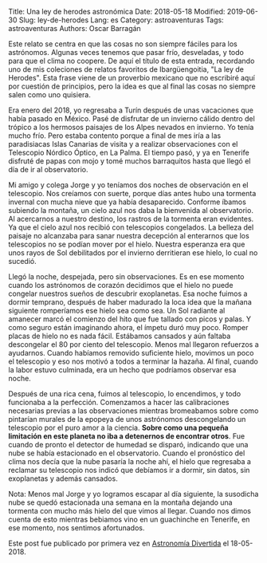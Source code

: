 Title: Una ley de herodes astronómica
Date: 2018-05-18 
Modified: 2019-06-30
Slug: ley-de-herodes
Lang: es
Category: astroaventuras
Tags: astroaventuras
Authors: Oscar Barragán

Este relato se centra en que las cosas no son siempre fáciles para los astrónomos. 
Algunas veces tenemos que pasar frío, desveladas, y todo para que el clima no coopere. 
De aquí el título de esta entrada, recordando uno de mis coleciones de relatos favoritos de Ibargüengoitia, "La ley de Herodes". 
Esta frase viene de un proverbio mexicano que no escribiré aquí por cuestión de principios, 
pero la idea es que al final las cosas no siempre salen como uno quisiera.

Era enero del 2018, yo regresaba a Turín después de unas vacaciones que había pasado en México. 
Pasé de disfrutar de un invierno cálido dentro del trópico a los hermosos paisajes de los Alpes nevados en invierno. 
Yo tenía mucho frío. Pero estaba contento porque a final de mes iría a las paradisiacas Islas Canarias de visita y a 
realizar observaciones con el Telescopio Nórdico Óptico, en La Palma. 
El tiempo pasó, y ya en Tenerife disfruté de papas con mojo y tomé muchos barraquitos hasta que llegó el día de ir al observatorio.

Mi amigo y colega Jorge y yo teníamos dos noches de observación en el telescopio. 
Nos creíamos con suerte, porque días antes hubo una tormenta invernal con mucha nieve que ya había desaparecido. 
Conforme íbamos subiendo la montaña, un cielo azul nos daba la bienvenida al observatorio. 
Al acercarnos a nuestro destino, los rastros de la tormenta eran evidentes. 
Ya que el cielo azul nos recibió con telescopios congelados. 
La belleza del paisaje no alcanzaba para sanar nuestra decepción al enterarnos que los telescopios no se podían mover por el hielo. 
Nuestra esperanza era que unos rayos de Sol debilitados por el invierno derritieran ese hielo, lo cual no sucedió.

Llegó la noche, despejada, pero sin observaciones. 
Es en ese momento cuando los astrónomos de corazón decidimos que el hielo no puede congelar nuestros sueños de descubrir exoplanetas. 
Esa noche fuimos a dormir temprano, después de haber madurado la loca idea que la mañana siguiente romperíamos ese hielo sea como sea. 
Un Sol radiante al amanecer marcó el comienzo del hito que fue tallado con picos y palas. 
Y como seguro están imaginando ahora, el ímpetu duró muy poco. Romper placas de hielo no es nada fácil. 
Estábamos cansados y aún faltaba descongelar el 80 por ciento del telescopio. Menos mal llegaron refuerzos a ayudarnos. 
Cuando habíamos removido suficiente hielo, movimos un poco el telescopio y eso nos motivó a todos a terminar la hazaña. 
Al final, cuando la labor estuvo culminada, era un hecho que podríamos observar esa noche.

Después de una rica cena, fuimos al telescopio, lo encendimos, y todo funcionaba a la perfección. 
Comenzamos a hacer las calibraciones necesarias previas a las observaciones mientras bromeabamos sobre como pintarían murales 
de la epopeya de unos astrónomos descongelando un telescopio por el puro amor a la ciencia. 
**Sobre como una pequeña limitación en este planeta no iba a detenernos de encontrar otros**. 
Fue cuando de pronto el detector de humedad se disparó, indicando que una nube se había estacionado en el observatorio. 
Cuando el pronóstico del clima nos decía que la nube pasaría la noche ahí, 
el hielo que regresaba a reclamar su telescopio nos indicó que debíamos ir a dormir, sin datos, sin exoplanetas y además cansados.

Nota: Menos mal Jorge y yo logramos escapar al día siguiente, la susodicha nube se quedó estacionada una semana en la montaña 
dejando una tormenta con mucho más hielo del que vimos al llegar. Cuando nos dimos cuenta de esto mientras bebiamos vino 
en un guachinche en Tenerife, en ese momento, nos sentimos afortunados.

Este post fue publicado por primera vez en [Astronomía Divertida](https://astronomiadivertida.wordpress.com/2018/05/29/una-ley-de-herodes-astronomica/) 
el 18-05-2018.